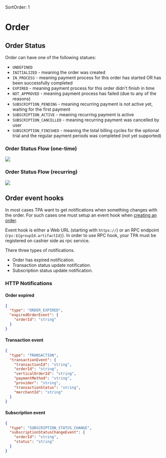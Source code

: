 SortOrder: 1
# Order

## Order Status

Order can have one of the following statues:

- `UNDEFINED`
- `INITIALIZED` - meaning the order was created
- `IN_PROCESS` - meaning payment process for this order has started OR has been successfully completed
- `EXPIRED` - meaning payment process for this order didn't finish in time
- `NOT_APPROVED` - meaning payment process has failed (due to any of the reasons)
- `SUBSCRIPTION_PENDING` - meaning recurring payment is not active yet, waiting for the first payment
- `SUBSCRIPTION_ACTIVE` - meaning recurring payment is active
- `SUBSCRIPTION_CANCELLED` - meaning recurring payment was cancelled by user
- `SUBSCRIPTION_FINISHED` - meaning the total billing cycles for the optional trial and the regular payment periods was completed (not yet supported)

### Order Status Flow (one-time)

![](https://s3.amazonaws.com/wixplorer-readme-images/cashier-pay%2FOrdersnapshotStatusFlowchartOneTime.png)

### Order Status Flow (recurring)

![](https://s3.amazonaws.com/wixplorer-readme-images/cashier-pay%2FOrdersnapshotStatusFlowchartRecurring.png)

## Order event hooks

In most cases TPA want to get notifications when something changes with the order. For such cases one must setup an
event hook when [creating an order](/docs/entities//cashier-pay/reference/order/.wix.payment.api.pay.v2.-order-service.-create).

Event hook is either a Web URL (starting with `https://`) or an RPC endpoint (`rpc:${groupId.artifactId}`). In order to
use RPC hook, your TPA must be registered on cashier side as rpc service.

There three types of notifications.

- Order has expired notification.
- Transaction status update notification.
- Subscription status update notification.

### HTTP Notifications

#### Order expired

```json
{
  "type": "ORDER_EXPIRED",
  "expiredOrderEvent": {
    "orderId": "string"
  }
}
```

#### Transaction event

```json
{
  "type": "TRANSACTION",
  "transactionEvent": {
    "transactionId": "string",
    "orderId": "string",
    "verticalOrderId": "string",
    "paymentMethod": "string",
    "provider": "string",
    "transactionStatus": "string",
    "merchantId": "string"
  }
}
```

#### Subscription event

```json
{
  "type": "SUBSCRIPTION_STATUS_CHANGE",
  "subscriptionStatusChangeEvent": {
    "orderId": "string",
    "status": "string"
  }
}
```

